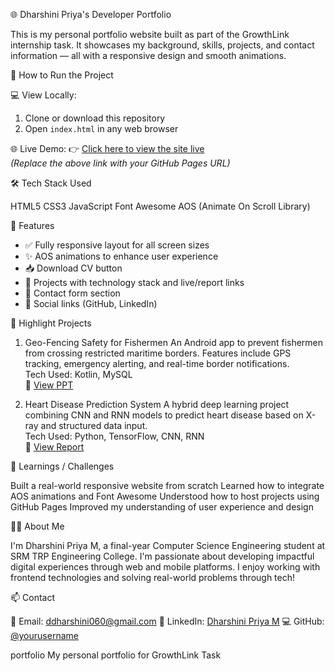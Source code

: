 🌐 Dharshini Priya's Developer Portfolio

This is my personal portfolio website built as part of the GrowthLink internship task. It showcases my background, skills, projects, and contact information — all with a responsive design and smooth animations.



 🚀 How to Run the Project

💻 View Locally:
1. Clone or download this repository
2. Open `index.html` in any web browser

 🌐 Live Demo:
👉 [Click here to view the site live](https://yourusername.github.io/portfolio)  
_(Replace the above link with your GitHub Pages URL)_



🛠️ Tech Stack Used

  HTML5
  CSS3
  JavaScript
  Font Awesome
  AOS (Animate On Scroll Library)



 📌 Features

- ✅ Fully responsive layout for all screen sizes
- ✨ AOS animations to enhance user experience
- 📥 Download CV button
- 🧠 Projects with technology stack and live/report links
- 📩 Contact form section
- 🔗 Social links (GitHub, LinkedIn)



 💼 Highlight Projects

 1. Geo-Fencing Safety for Fishermen
   An Android app to prevent fishermen from crossing restricted maritime borders. Features include GPS tracking, emergency alerting, and real-time border notifications.  
   Tech Used: Kotlin, MySQL  
  🔗 [View PPT](https://drive.google.com/your-link)



 2. Heart Disease Prediction System
   A hybrid deep learning project combining CNN and RNN models to predict heart disease based on X-ray and structured data input.  
   Tech Used: Python, TensorFlow, CNN, RNN  
  🔗 [View Report](https://drive.google.com/your-link)


🧠 Learnings / Challenges

  Built a real-world responsive website from scratch
  Learned how to integrate AOS animations and Font Awesome
  Understood how to host projects using GitHub Pages
  Improved my understanding of user experience and design



👩‍💻 About Me

I'm Dharshini Priya M, a final-year Computer Science Engineering student at SRM TRP Engineering College. I'm passionate about developing impactful digital experiences through web and mobile platforms. I enjoy working with frontend technologies and solving real-world problems through tech!



📫 Contact

  📧 Email: [ddharshini060@gmail.com](mailto:ddharshini060@gmail.com)
  🔗 LinkedIn: [Dharshini Priya M](https://linkedin.com/in/dharshini-priya-m-270344289)
  💻 GitHub: [@yourusername](https://github.com/yourusername)



portfolio
My personal portfolio for GrowthLink Task
